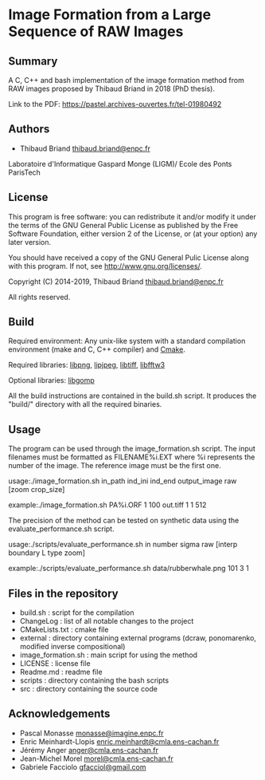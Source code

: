 # Image Formation from a Large Sequence of RAW Images

## Summary

A C, C++ and bash implementation of the image formation method from RAW images
proposed by Thibaud Briand in 2018 (PhD thesis).

Link to the PDF: https://pastel.archives-ouvertes.fr/tel-01980492 

## Authors ##

* Thibaud Briand <thibaud.briand@enpc.fr>

Laboratoire d'Informatique Gaspard Monge (LIGM)/
Ecole des Ponts ParisTech

## License ##

This program is free software: you can redistribute it and/or modify it
under the terms of the GNU General Public License as published by
the Free Software Foundation, either version 2 of the License, or
(at your option) any later version.

You should have received a copy of the GNU General Pulic License
along with this program. If not, see <http://www.gnu.org/licenses/>.

Copyright (C) 2014-2019, Thibaud Briand <thibaud.briand@enpc.fr>

All rights reserved.

## Build ##

Required environment: Any unix-like system with a standard compilation
environment (make and C, C++ compiler) and [Cmake](https://cmake.org/).

Required libraries:
[libpng](http://libpng.org/pub/png/libpng.html),
[lipjpeg](http://ijg.org/),
[libtiff](http://simplesystems.org/libtiff/),
[libfftw3](http://www.fftw.org/)

Optional libraries:
[libgomp](https://gcc.gnu.org/projects/gomp/)

All the build instructions are contained in the build.sh script.
It produces the "build/" directory with all the required binaries.

## Usage ##

The program can be used through the image_formation.sh script.
The input filenames must be formatted as FILENAME%i.EXT where %i represents the number of the image. 
The reference image must be the first one.

  usage:./image_formation.sh in_path ind_ini ind_end output_image raw [zoom crop_size]
      
  example:./image_formation.sh PA%i.ORF 1 100 out.tiff 1 1 512

The precision of the method can be tested on synthetic data using the evaluate_performance.sh script.

  usage:./scripts/evaluate_performance.sh in number sigma raw [interp boundary L type zoom]

  example:./scripts/evaluate_performance.sh data/rubberwhale.png 101 3 1

## Files in the repository ##

* build.sh           : script for the compilation
* ChangeLog	     : list of all notable changes to the project
* CMakeLists.txt     : cmake file
* external           : directory containing external programs (dcraw, ponomarenko, modified inverse compositional)
* image_formation.sh : main script for using the method
* LICENSE            : license file
* Readme.md          : readme file
* scripts            : directory containing the bash scripts
* src                : directory containing the source code

## Acknowledgements ##

* Pascal Monasse <monasse@imagine.enpc.fr>
* Enric Meinhardt-Llopis <enric.meinhardt@cmla.ens-cachan.fr>
* Jérémy Anger <anger@cmla.ens-cachan.fr>
* Jean-Michel Morel <morel@cmla.ens-cachan.fr>
* Gabriele Facciolo <gfacciol@gmail.com>
